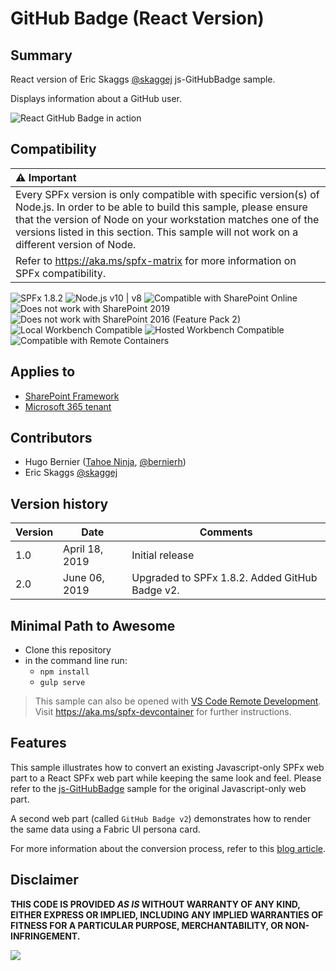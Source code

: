 # GitHub Badge (React Version)

## Summary

React version of Eric Skaggs [@skaggej](https://www.twitter.com/skaggej) js-GitHubBadge sample.

Displays information about a GitHub user.

![React GitHub Badge in action](https://github.com/hugoabernier/sp-dev-fx-webparts/raw/master/samples/react-github-badge/assets/githubbadge.png)


## Compatibility

| :warning: Important          |
|:---------------------------|
| Every SPFx version is only compatible with specific version(s) of Node.js. In order to be able to build this sample, please ensure that the version of Node on your workstation matches one of the versions listed in this section. This sample will not work on a different version of Node.|
|Refer to <https://aka.ms/spfx-matrix> for more information on SPFx compatibility.   |

![SPFx 1.8.2](https://img.shields.io/badge/SPFx-1.8.2-green.svg) 
![Node.js v10 | v8](https://img.shields.io/badge/Node.js-v10%20%7C%20v8-green.svg) 
![Compatible with SharePoint Online](https://img.shields.io/badge/SharePoint%20Online-Compatible-green.svg)
![Does not work with SharePoint 2019](https://img.shields.io/badge/SharePoint%20Server%202019-Incompatible-red.svg)
![Does not work with SharePoint 2016 (Feature Pack 2)](https://img.shields.io/badge/SharePoint%20Server%202016%20(Feature%20Pack%202)-Incompatible-red.svg "SharePoint Server 2016 Feature Pack 2 requires SPFx 1.1")
![Local Workbench Compatible](https://img.shields.io/badge/Local%20Workbench-Compatible-green.svg)
![Hosted Workbench Compatible](https://img.shields.io/badge/Hosted%20Workbench-Compatible-green.svg)
![Compatible with Remote Containers](https://img.shields.io/badge/Remote%20Containers-Compatible-green.svg)

## Applies to

* [SharePoint Framework](https://learn.microsoft.com/sharepoint/dev/spfx/sharepoint-framework-overview)
* [Microsoft 365 tenant](https://learn.microsoft.com/sharepoint/dev/spfx/set-up-your-development-environment)

## Contributors

* Hugo Bernier ([Tahoe Ninja](http://tahoeninja.blog), [@bernierh](https://www.twitter.com/bernierh))
* Eric Skaggs [@skaggej](https://www.twitter.com/skaggej)

## Version history

Version|Date|Comments
-------|----|--------
1.0 | April 18, 2019 | Initial release
2.0 | June 06, 2019 | Upgraded to SPFx 1.8.2. Added GitHub Badge v2.



## Minimal Path to Awesome

- Clone this repository
- in the command line run:
  - `npm install`
  - `gulp serve`

>  This sample can also be opened with [VS Code Remote Development](https://code.visualstudio.com/docs/remote/remote-overview). Visit https://aka.ms/spfx-devcontainer for further instructions.

## Features

This sample illustrates how to convert an existing Javascript-only SPFx web part to a React SPFx web part while keeping the same look and feel. Please refer to the [js-GitHubBadge](https://github.com/pnp/sp-dev-fx-webparts/tree/main/samples/js-gitHubBadge) sample for the original Javascript-only web part.

A second web part (called `GitHub Badge v2`) demonstrates how to render the same data using a Fabric UI persona card.

For more information about the conversion process, refer to this [blog article](https://tahoeninja.blog/2019/04/19/converting-spfx-from-javascript-to-react/).


## Disclaimer

**THIS CODE IS PROVIDED *AS IS* WITHOUT WARRANTY OF ANY KIND, EITHER EXPRESS OR IMPLIED, INCLUDING ANY IMPLIED WARRANTIES OF FITNESS FOR A PARTICULAR PURPOSE, MERCHANTABILITY, OR NON-INFRINGEMENT.**


<img src="https://pnptelemetry.azurewebsites.net/sp-dev-fx-webparts/samples/react-github-badge" />
